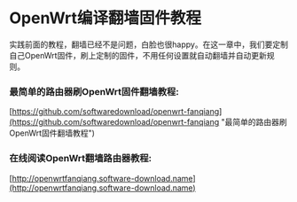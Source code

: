# OpenWrt编译翻墙固件教程

实践前面的教程，翻墙已经不是问题，白脸也很happy。在这一章中，我们要定制自己OpenWrt固件，刷上定制的固件，不用任何设置就自动翻墙并自动更新规则。


### 最简单的路由器刷OpenWrt固件翻墙教程:
[https://github.com/softwaredownload/openwrt-fanqiang](https://github.com/softwaredownload/openwrt-fanqiang "最简单的路由器刷OpenWrt固件翻墙教程")

### 在线阅读OpenWrt翻墙路由器教程:
[http://openwrtfanqiang.software-download.name](http://openwrtfanqiang.software-download.name)
